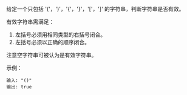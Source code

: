 给定一个只包括 '('，')'，'{'，'}'，'['，']' 的字符串，判断字符串是否有效。

有效字符串需满足：

 1. 左括号必须用相同类型的右括号闭合。
 2. 左括号必须以正确的顺序闭合。

注意空字符串可被认为是有效字符串。

示例：
```
输入: "()"
输出: true
```